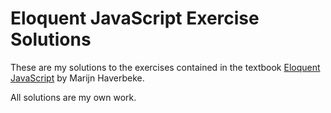 # Eloquent JavaScript Exercise Solutions
These are my solutions to the exercises contained in the textbook [Eloquent JavaScript](https://eloquentjavascript.net/) by Marijn Haverbeke.

All solutions are my own work.